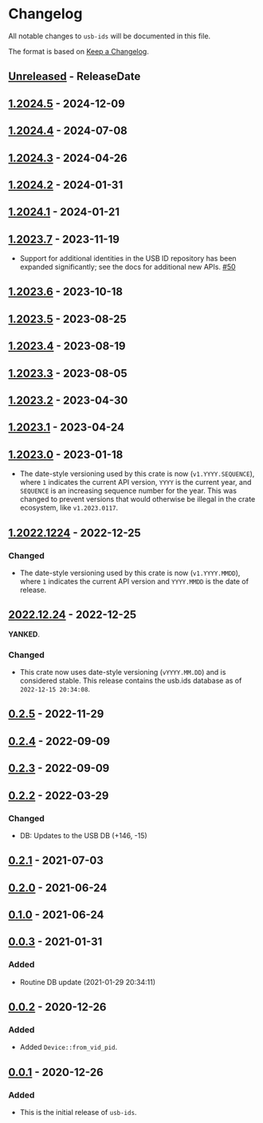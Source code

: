 # Changelog

All notable changes to `usb-ids` will be documented in this file.

The format is based on [Keep a Changelog](https://keepachangelog.com/en/1.0.0/).

<!-- @next-header@ -->

## [Unreleased] - ReleaseDate

## [1.2024.5] - 2024-12-09

## [1.2024.4] - 2024-07-08

## [1.2024.3] - 2024-04-26

## [1.2024.2] - 2024-01-31

## [1.2024.1] - 2024-01-21

## [1.2023.7] - 2023-11-19

* Support for additional identities in the USB ID repository has been
  expanded significantly; see the docs for additional new APIs.
  [#50](https://github.com/woodruffw/usb-ids.rs/pull/50)

## [1.2023.6] - 2023-10-18

## [1.2023.5] - 2023-08-25

## [1.2023.4] - 2023-08-19

## [1.2023.3] - 2023-08-05

## [1.2023.2] - 2023-04-30

## [1.2023.1] - 2023-04-24

## [1.2023.0] - 2023-01-18

* The date-style versioning used by this crate is now
  (`v1.YYYY.SEQUENCE`), where `1` indicates the current API version,
  `YYYY` is the current year, and `SEQUENCE` is an increasing sequence number
  for the year. This was changed to prevent versions that would otherwise
  be illegal in the crate ecosystem, like `v1.2023.0117`.

## [1.2022.1224] - 2022-12-25

### Changed

* The date-style versioning used by this crate is now
  (`v1.YYYY.MMDD`), where `1` indicates the current API version
  and `YYYY.MMDD` is the date of release.

## [2022.12.24] - 2022-12-25

**YANKED**.

### Changed

* This crate now uses date-style versioning (`vYYYY.MM.DD`)
  and is considered stable. This release contains the usb.ids
  database as of `2022-12-15 20:34:08`.

## [0.2.5] - 2022-11-29

## [0.2.4] - 2022-09-09

## [0.2.3] - 2022-09-09

## [0.2.2] - 2022-03-29

### Changed

* DB: Updates to the USB DB (+146, -15)

## [0.2.1] - 2021-07-03

## [0.2.0] - 2021-06-24

## [0.1.0] - 2021-06-24

## [0.0.3] - 2021-01-31

### Added

* Routine DB update (2021-01-29 20:34:11)

## [0.0.2] - 2020-12-26

### Added

* Added `Device::from_vid_pid`.

## [0.0.1] - 2020-12-26

### Added

* This is the initial release of `usb-ids`.

<!-- @next-url@ -->
[Unreleased]: https://github.com/woodruffw/usb-ids.rs/compare/v1.2024.5...HEAD
[1.2024.5]: https://github.com/woodruffw/usb-ids.rs/compare/v1.2024.4...v1.2024.5
[1.2024.4]: https://github.com/woodruffw/usb-ids.rs/compare/v1.2024.3...v1.2024.4
[1.2024.3]: https://github.com/woodruffw/usb-ids.rs/compare/v1.2024.2...v1.2024.3
[1.2024.2]: https://github.com/woodruffw/usb-ids.rs/compare/v1.2024.1...v1.2024.2
[1.2024.1]: https://github.com/woodruffw/usb-ids.rs/compare/v1.2023.7...v1.2024.1
[1.2023.7]: https://github.com/woodruffw/usb-ids.rs/compare/v1.2023.6...v1.2023.7
[1.2023.6]: https://github.com/woodruffw/usb-ids.rs/compare/v1.2023.5...v1.2023.6
[1.2023.5]: https://github.com/woodruffw/usb-ids.rs/compare/v1.2023.4...v1.2023.5
[1.2023.4]: https://github.com/woodruffw/usb-ids.rs/compare/v1.2023.3...v1.2023.4
[1.2023.3]: https://github.com/woodruffw/usb-ids.rs/compare/v1.2023.2...v1.2023.3
[1.2023.2]: https://github.com/woodruffw/usb-ids.rs/compare/v1.2023.1...v1.2023.2
[1.2023.1]: https://github.com/woodruffw/usb-ids.rs/compare/v1.2023.0...v1.2023.1
[1.2023.0]: https://github.com/woodruffw/usb-ids.rs/compare/v1.2022.1224...v1.2023.0
[1.2022.1224]: https://github.com/woodruffw/usb-ids.rs/compare/v2022.12.24...v1.2022.1224
[2022.12.24]: https://github.com/woodruffw/usb-ids.rs/compare/v0.2.5...v2022.12.24
[0.2.5]: https://github.com/woodruffw/usb-ids.rs/compare/v0.2.4...v0.2.5
[0.2.4]: https://github.com/woodruffw/usb-ids.rs/compare/v0.2.3...v0.2.4
[0.2.3]: https://github.com/woodruffw/usb-ids.rs/compare/v0.2.2...v0.2.3
[0.2.2]: https://github.com/woodruffw/usb-ids.rs/compare/v0.2.1...v0.2.2
[0.2.1]: https://github.com/woodruffw/usb-ids.rs/compare/v0.2.0...v0.2.1
[0.2.0]: https://github.com/woodruffw/usb-ids.rs/compare/v0.1.0...v0.2.0
[0.1.0]: https://github.com/woodruffw/usb-ids.rs/compare/v0.0.3...v0.1.0
[0.0.3]: https://github.com/woodruffw/usb-ids.rs/compare/v0.0.2...v0.0.3
[0.0.2]: https://github.com/woodruffw/usb-ids.rs/compare/v0.0.1...v0.0.2
[0.0.1]: https://github.com/woodruffw/usb-ids.rs/releases/tag/v0.0.1
